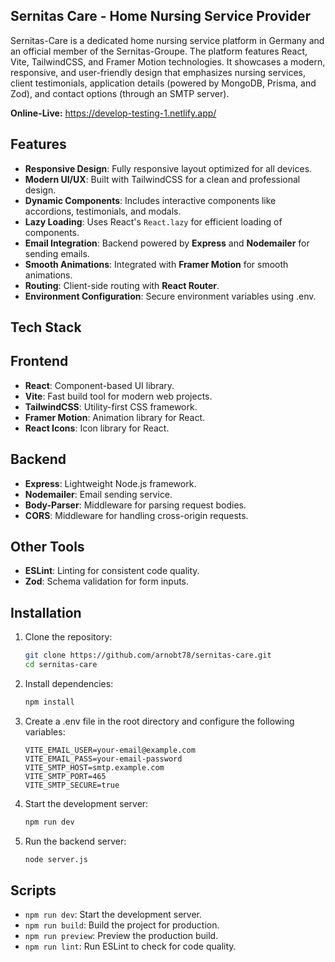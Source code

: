 ## Sernitas Care - Home Nursing Service Provider

Sernitas-Care is a dedicated home nursing service platform in Germany and an official member of the Sernitas-Groupe. The platform features React, Vite, TailwindCSS, and Framer Motion technologies. It showcases a modern, responsive, and user-friendly design that emphasizes nursing services, client testimonials, application details (powered by MongoDB, Prisma, and Zod), and contact options (through an SMTP server).

**Online-Live:** https://develop-testing-1.netlify.app/

## Features

- **Responsive Design**: Fully responsive layout optimized for all devices.
- **Modern UI/UX**: Built with TailwindCSS for a clean and professional design.
- **Dynamic Components**: Includes interactive components like accordions, testimonials, and modals.
- **Lazy Loading**: Uses React's `React.lazy` for efficient loading of components.
- **Email Integration**: Backend powered by **Express** and **Nodemailer** for sending emails.
- **Smooth Animations**: Integrated with **Framer Motion** for smooth animations.
- **Routing**: Client-side routing with **React Router**.
- **Environment Configuration**: Secure environment variables using .env.

## Tech Stack

## Frontend

- **React**: Component-based UI library.
- **Vite**: Fast build tool for modern web projects.
- **TailwindCSS**: Utility-first CSS framework.
- **Framer Motion**: Animation library for React.
- **React Icons**: Icon library for React.

## Backend

- **Express**: Lightweight Node.js framework.
- **Nodemailer**: Email sending service.
- **Body-Parser**: Middleware for parsing request bodies.
- **CORS**: Middleware for handling cross-origin requests.

## Other Tools

- **ESLint**: Linting for consistent code quality.
- **Zod**: Schema validation for form inputs.

## Installation

1. Clone the repository:

   ```bash
   git clone https://github.com/arnobt78/sernitas-care.git
   cd sernitas-care
   ```

2. Install dependencies:

   ```bash
   npm install
   ```

3. Create a .env file in the root directory and configure the following variables:

   ```env
   VITE_EMAIL_USER=your-email@example.com
   VITE_EMAIL_PASS=your-email-password
   VITE_SMTP_HOST=smtp.example.com
   VITE_SMTP_PORT=465
   VITE_SMTP_SECURE=true
   ```

4. Start the development server:

   ```bash
   npm run dev
   ```

5. Run the backend server:

   ```bash
   node server.js
   ```

## Scripts

- `npm run dev`: Start the development server.
- `npm run build`: Build the project for production.
- `npm run preview`: Preview the production build.
- `npm run lint`: Run ESLint to check for code quality.
